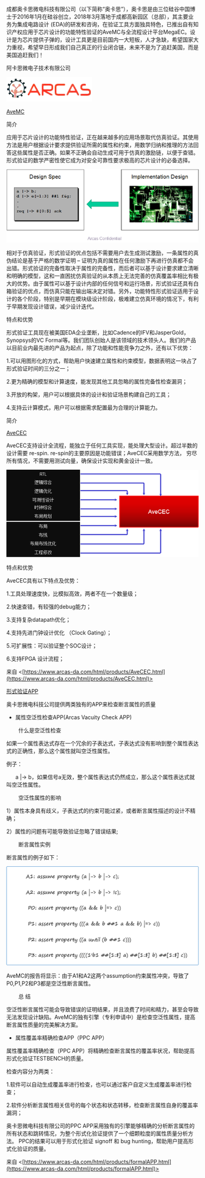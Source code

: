 成都奥卡思微电科技有限公司（以下简称“奥卡思”），奥卡思是由三位硅谷中国博士于2016年1月在硅谷创立，2018年3月落地于成都高新园区（总部），其主要业务为集成电路设计 (EDA)的研发和咨询，在验证工具方面独具特色，已推出自有知识产权应用于芯片设计的功能特性验证的AveMC与全流程设计平台MegaEC。设计是为芯片提供子弹的，设计工具更是目前国内一大短板，人才急缺，希望国家大力重视，希望早日形成我们自己真正的行业闭合链，未来不是为了追赶美国，而是美国追赶我们！

阿卡思微电子技术有限公司

![](docs/EDA/EDA%E4%BC%81%E4%B8%9A/%E5%85%AC%E5%8F%B8/attachments/%E6%88%90%E9%83%BD%E5%A5%A5%E5%8D%A1%E6%80%9D%E5%BE%AE%E7%94%B5%E7%A7%91%E6%8A%80%E6%9C%89%E9%99%90%E5%85%AC%E5%8F%B8/77d6f6677c2af1ef55aacf849a108c73_MD5.png)

[AveMC](https://www.arcas-da.com/html/products/AveMC.html)

简介

应用于芯片设计的功能特性验证，正在越来越多的应用场景取代仿真验证。其使用方法是用户根据设计要求提供验证所需的属性和约束，用数学归纳和推理的方法回答这些属性是否正确。如果不正确会自动生成可用于仿真的激励链，以便于查错。形式验证的数学严密性使它成为对安全可靠性要求极高的芯片设计的必备选择。

![](docs/EDA/EDA%E4%BC%81%E4%B8%9A/%E5%85%AC%E5%8F%B8/attachments/%E6%88%90%E9%83%BD%E5%A5%A5%E5%8D%A1%E6%80%9D%E5%BE%AE%E7%94%B5%E7%A7%91%E6%8A%80%E6%9C%89%E9%99%90%E5%85%AC%E5%8F%B8/c1764cfbbac4e72f89b3d9dc6b10678d_MD5.png)

相对于仿真验证，形式验证的优点包括不需要用户去生成测试激励，一条属性的真伪结论是基于严格的数学证明 – 证明为真的属性在任何激励下再进行仿真都不会出错。形式验证的完备性取决于属性的完备性，而后者可以基于设计要求建立清晰和明确的模型，这和一直困扰仿真验证的从本质上无法完善的仿真覆盖率相比有极大的优势。由于属性可以基于设计内部的任何信号和运行场景，形式验证还具有白箱验证的优点，而仿真只能在输出端决定对错。另外，功能特性形式验证适用于设计的各个阶段，特别是早期在模块级设计阶段，极难建立仿真环境的情况下，有利于早期发现设计错误，减少设计迭代。

特点和优势

形式验证工具现在被美国EDA企业垄断，比如Cadence的IFV和JasperGold，Synopsys的VC Formal等。我们团队创始人是该领域的技术领头人。我们的产品以目前业内最先进的产品为起点，除了功能和性能竞争力之外，还有以下优势：

1.可以用图形化的方式，帮助用户快速建立属性和约束模型，数据表明这一块占了形式验证时间的三分之一；

2.更为精确的模型和计算速度，能发现其他工具忽略的属性完备性检查漏洞；

3.开放的构架，用户可以根据具体的设计和验证场景构建自己的工具；

4.支持云计算模式，用户可以根据需求配置最为合理的计算能力。

简介

[AveCEC](https://www.arcas-da.com/html/products/AveCEC.html) 

AveCEC支持设计全流程，能独立于任何工具实现，能处理大型设计。超过半数的设计需要 re-spin. re-spin的主要原因是功能错误；AveCEC采用数学方法， 穷尽所有情况，不需要用测试向量，确保设计实现和黄金设计一致。

![](docs/EDA/EDA%E4%BC%81%E4%B8%9A/%E5%85%AC%E5%8F%B8/attachments/%E6%88%90%E9%83%BD%E5%A5%A5%E5%8D%A1%E6%80%9D%E5%BE%AE%E7%94%B5%E7%A7%91%E6%8A%80%E6%9C%89%E9%99%90%E5%85%AC%E5%8F%B8/8eacdbafc9120339e02c7c5921e12f8e_MD5.png)

特点和优势

AveCEC具有以下特点及优势：

1.工具处理速度快，比模拟高效，两者不在一个数量级；

2.快速查错，有较强的debug能力；

3.支持复杂datapath优化；

4.支持先进门钟设计优化 （Clock Gating）；

5.可扩展性：可以验证整个SOC设计；

6.支持FPGA 设计流程；

来自 <[https://www.arcas-da.com/html/products/AveCEC.html](https://www.arcas-da.com/html/products/AveCEC.html)>

[形式验证APP](https://www.arcas-da.com/html/products/formalAPP.html)

奥卡思微电科技公司提供两类独有的APP来检查断言属性的质量

- 属性空泛性检查APP(Arcas Vacuity Check APP)

        什么是空泛性检查

如果一个属性表达式存在一个冗余的子表达式，子表达式没有影响到整个属性表达式的正确性，那么这个属性就叫空泛性属性。

例子：

      a |-> b，如果信号a无效，整个属性表达式仍然成立，那么这个属性表达式就叫空泛性属性。

        空泛性属性的影响

1）属性本身具有歧义，子表达式的约束可能过紧，或者断言属性描述的设计不精确；

2）属性的问题有可能导致验证忽略了错误结果;

        断言属性实例

断言属性的例子如下：

![](docs/EDA/EDA%E4%BC%81%E4%B8%9A/%E5%85%AC%E5%8F%B8/attachments/%E6%88%90%E9%83%BD%E5%A5%A5%E5%8D%A1%E6%80%9D%E5%BE%AE%E7%94%B5%E7%A7%91%E6%8A%80%E6%9C%89%E9%99%90%E5%85%AC%E5%8F%B8/056efb8b3b0058c346fa09dd75e90d53_MD5.png)

AveMC的报告将显示：由于A1和A2这两个assumption约束属性冲突，导致了P0,P1,P2和P3都是空泛性断言属性。

        总 结

空泛性断言属性可能会导致错误的证明结果，并且浪费了时间和精力，甚至会导致无法发现设计缺陷。AveMC的独有引擎（专利申请中）是检查空泛性属性，提高断言属性质量的完美解决方案。

- 属性覆盖率精确检查APP（PPC APP）

属性覆盖率精确检查（PPC APP）将精确检查断言属性的覆盖率状况，帮助提高形式化验证TESTBENCH的质量。

检查内容分为两类：

1.软件可以自动生成覆盖率进行检查，也可以通过客户自定义生成覆盖率进行检查；

2.软件分析断言属性相关信号的每个状态和状态转移，检查断言属性自身的覆盖率漏洞；

奥卡思微电科技有限公司的PPC APP采用独有的引擎能够精确的分析断言属性的所有状态和跳转情况，为整个形式化验证提供了一个细颗粒度的属性质量分析方法。 PPC的结果可以用于形式化验证 signoff 和 bug hunting，帮助用户提高形式化验证的质量。

来自 <[https://www.arcas-da.com/html/products/formalAPP.html](https://www.arcas-da.com/html/products/formalAPP.html)>